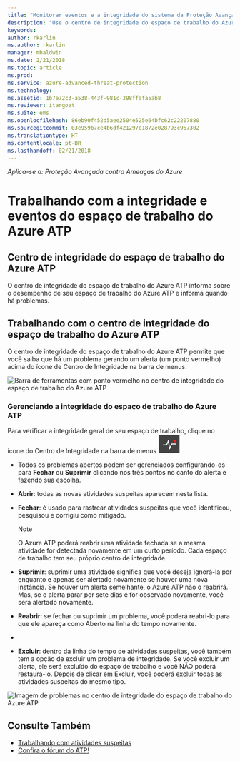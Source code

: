 ```yaml
---
title: "Monitorar eventos e a integridade do sistema da Proteção Avançada contra Ameaças do Azure | Microsoft Docs"
description: "Use o centro de integridade do espaço de trabalho do Azure ATP para verificar como o serviço do Azure ATP está funcionando, ser alertado sobre possíveis problemas e exibir eventos de sistema no Visualizador de Eventos."
keywords: 
author: rkarlin
ms.author: rkarlin
manager: mbaldwin
ms.date: 2/21/2018
ms.topic: article
ms.prod: 
ms.service: azure-advanced-threat-protection
ms.technology: 
ms.assetid: 1b7e72c3-a538-443f-981c-398ffafa5ab8
ms.reviewer: itargoet
ms.suite: ems
ms.openlocfilehash: 86eb90f452d5aee2504e525e64bfc62c22207880
ms.sourcegitcommit: 03e959b7ce4b6df421297e1872e028793c967302
ms.translationtype: HT
ms.contentlocale: pt-BR
ms.lasthandoff: 02/21/2018
---
```

*Aplica-se a: Proteção Avançada contra Ameaças do Azure*


# <a name="working-with-azure-atp-workspace-health-and-events"></a>Trabalhando com a integridade e eventos do espaço de trabalho do Azure ATP

## <a name="azure-atp-workspace-health-center"></a>Centro de integridade do espaço de trabalho do Azure ATP 

O centro de integridade do espaço de trabalho do Azure ATP informa sobre o desempenho de seu espaço de trabalho do Azure ATP e informa quando há problemas.

## <a name="working-with-the-azure-atp-workspace-health-center"></a>Trabalhando com o centro de integridade do espaço de trabalho do Azure ATP

O centro de integridade do espaço de trabalho do Azure ATP permite que você saiba que há um problema gerando um alerta (um ponto vermelho) acima do ícone de Centro de Integridade na barra de menus.

![Barra de ferramentas com ponto vermelho no centro de integridade do espaço de trabalho do Azure ATP](media/atp-health-bar.png)

### <a name="managing-azure-atp-workspace-health"></a>Gerenciando a integridade do espaço de trabalho do Azure ATP
Para verificar a integridade geral de seu espaço de trabalho, clique no ícone do Centro de Integridade na barra de menus ![Ícone do centro de integridade do espaço de trabalho do Azure ATP](media/atp-red-dot.png)

-   Todos os problemas abertos podem ser gerenciados configurando-os para **Fechar** ou **Suprimir** clicando nos três pontos no canto do alerta e fazendo sua escolha.

-   **Abrir**: todas as novas atividades suspeitas aparecem nesta lista.

-   **Fechar**: é usado para rastrear atividades suspeitas que você identificou, pesquisou e corrigiu como mitigado.

    > [!NOTE]
    > O Azure ATP poderá reabrir uma atividade fechada se a mesma atividade for detectada novamente em um curto período.
    > Cada espaço de trabalho tem seu próprio centro de integridade.

-   **Suprimir**: suprimir uma atividade significa que você deseja ignorá-la por enquanto e apenas ser alertado novamente se houver uma nova instância. Se houver um alerta semelhante, o Azure ATP não o reabrirá. Mas, se o alerta parar por sete dias e for observado novamente, você será alertado novamente.

-   **Reabrir**: se fechar ou suprimir um problema, você poderá reabri-lo para que ele apareça como Aberto na linha do tempo novamente.
- 
- **Excluir**: dentro da linha do tempo de atividades suspeitas, você também tem a opção de excluir um problema de integridade. Se você excluir um alerta, ele será excluído do espaço de trabalho e você NÃO poderá restaurá-lo. Depois de clicar em Excluir, você poderá excluir todas as atividades suspeitas do mesmo tipo.



![Imagem de problemas no centro de integridade do espaço de trabalho do Azure ATP](media/atp-health-issue.png)






## <a name="see-also"></a>Consulte Também

- [Trabalhando com atividades suspeitas](working-with-suspicious-activities.md)
- [Confira o fórum do ATP!](https://aka.ms/azureatpcommunity)
